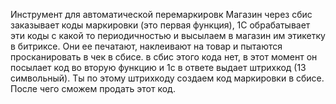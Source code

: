 Инструмент для автоматической перемаркировк
 Магазин через сбис заказывает коды маркировки (это первая функция), 1C обрабатывает эти коды с какой то периодичностью и высылаем в магазин им этикетку в битриксе. Они ее печатают, наклеивают на товар и пытаются просканировать в чек в сбисе. в сбис этого кода нет, в этот момент он посылает код во вторую функцию и 1с в ответе выдает штрихкод (13 символьный). Ты по этому штрихкоду создаем код маркировки в сбисе. После чего сможем продать этот код.
